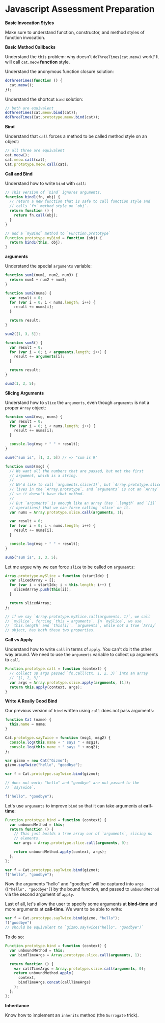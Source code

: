 # Javascript Assessment Preparation

**Basic Invocation Styles**

Make sure to understand function, constructor, and method styles of
function invocation.

**Basic Method Callbacks**

Understand the `this` problem: why doesn't `doThreeTimes(cat.meow)`
work? It will call `cat.meow` **function** style.

Understand the anonymous function closure solution:

```js
doThreeTimes(function () {
  cat.meow();
});
```

Understand the shortcut `bind` solution:

```js
// both are equivalent
doThreeTimes(cat.meow.bind(cat));
doThreeTimes(Cat.prototype.meow.bind(cat));
```

**Bind**

Understand that `call` forces a method to be called method style on an
object:

```js
// all three are equivalent
cat.meow();
cat.meow.call(cat);
Cat.prototype.meow.call(cat);
```

**Call and Bind**

Understand how to write `bind` with `call`:

```js
// This version of `bind` ignores arguments.
function bind1(fn, obj) {
  // return a new function that is safe to call function style and
  // calls `fn` method style on `obj`.
  return function () {
    return fn.call(obj);
  }
}

// add a `myBind` method to `Function.prototype`
Function.prototype.myBind = function (obj) {
  return bind1(this, obj);
}
```

**arguments**

Understand the special `arguments` variable:

```js
function sum1(num1, num2, num3) {
  return num1 + num2 + num3;
}

function sum2(nums) {
  var result = 0;
  for (var i = 0; i < nums.length; i++) {
    result += nums[i];
  }

  return result;
}

sum2([1, 3, 5]);

function sum3() {
  var result = 0;
  for (var i = 0; i < arguments.length; i++) {
    result += arguments[i];
  }

  return result;
}

sum3(1, 3, 5);
```

**Slicing Arguments**

Understand how to `slice` the `arguments`, even though `arguments` is
not a proper `Array` object:

```js
function sum4(msg, nums) {
  var result = 0;
  for (var i = 0; i < nums.length; i++) {
    result += nums[i];
  }

  console.log(msg + " " + result);
}

sum4("sum is", [1, 3, 5]) // => "sum is 9"

function sum5(msg) {
  // We want all the numbers that are passed, but not the first
  // argument, which is a string.
  //
  // We'd like to call `arguments.slice(1)`, but `Array.prototype.slice`
  // lives in the `Array.prototype`, and `arguments` is not an `Array`
  // so it doesn't have that method.
  //
  // But `arguments` is enough like an array (has `.length` and `[i]`
  // operations) that we can force calling `slice` on it.
  var nums = Array.prototype.slice.call(arguments, 1);

  var result = 0;
  for (var i = 0; i < nums.length; i++) {
    result += nums[i];
  }

  console.log(msg + " " + result);
}

sum5("sum is", 1, 3, 5);
```

Let me argue why we can force `slice` to be called on `arguments`:

```js
Array.prototype.mySlice = function (startIdx) {
  var slicedArray = [];
  for (var i = startIdx; i < this.length; i++) {
    slicedArray.push(this[i]);
  }

  return slicedArray;
};

// if we say `Array.prototype.mySlice.call(arguments, 1)`, we call
// `mySlice`, forcing `this = arguments`. In `mySlice`, we use
// `this.length` and `this[i]`. `arguments`, while not a true `Array`
// object, has both these two properties.
```

**Call vs Apply**

Understand how to write `call` in terms of `apply`. You can't do it
the other way around. We need to use the `arguments` variable to
collect up arguments to `call`.

```js
Function.prototype.call = function (context) {
  // collect up args passed `fn.call(ctx, 1, 2, 3)` into an array
  // `[1, 2, 3]`
  var args = Array.prototype.slice.apply(arguments, [1]);
  return this.apply(context, args);
}
```

**Write A Really Good Bind**

Our previous version of `bind` written using `call` does not pass
arguments:

```js
function Cat (name) {
  this.name = name;
}

Cat.prototype.sayTwice = function (msg1, msg2) {
  console.log(this.name + " says " + msg1);
  console.log(this.name + " says " + msg2);
};

var gizmo = new Cat("Gizmo");
gizmo.sayTwice("hello", "goodbye");

var f = Cat.prototype.sayTwice.bind(gizmo);

// does not work; "hello" and "goodbye" are not passed to the
// `sayTwice`.

f("hello", "goodbye");
```

Let's use `arguments` to improve `bind` so that it can take arguments
at **call-time**:

```js
Function.prototype.bind = function (context) {
  var unboundMethod = this;
  return function () {
    // This just builds a true array our of `arguments`, slicing no
    // elements.
    var args = Array.prototype.slice.call(arguments, 0);

    return unboundMethod.apply(context, args);
  };
};

var f = Cat.prototype.sayTwice.bind(gizmo);
f("hello", "goodbye");
```

Now the arguments "hello" and "goodbye" will be captured into `args`
(`["hello", "goodbye"]`) by the bound function, and passed to
`unboundMethod` via the second argument of `apply`.

Last of all, let's allow the user to specify some arguments at
**bind-time** and more arguments at **call-time**. We want to be able
to write:

```js
var f = Cat.prototype.sayTwice.bind(gizmo, "hello");
f("goodbye")
// should be equivalent to `gizmo.sayTwice("hello", "goodbye")`
```

To do so:

```js
Function.prototype.bind = function (context) {
  var unboundMethod = this;
  var bindTimeArgs = Array.prototype.slice.call(arguments, 1);

  return function () {
    var callTimeArgs = Array.prototype.slice.call(arguments, 0);
    return unboundMethod.apply(
      context,
      bindTimeArgs.concat(callTimeArgs)
    );
  };
};
```

**Inheritance**

Know how to implement an `inherits` method (the `Surrogate` trick).
